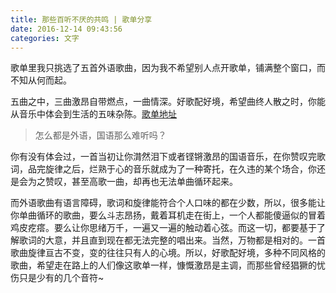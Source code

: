 ```yaml
---
title: 那些百听不厌的共鸣 | 歌单分享
date: 2016-12-14 09:43:56
categories: 文字
---
```

歌单里我只挑选了五首外语歌曲，因为我不希望别人点开歌单，铺满整个窗口，而不知从何而起。

五曲之中，三曲激昂自带燃点，一曲情深。好歌配好境，希望曲终人散之时，你能从音乐中体会到生活的五味杂陈。[歌单地址](https://music.163.com/#/playlist?id=534305740)

>怎么都是外语，国语那么难听吗？

你有没有体会过，一首当初让你潸然泪下或者铿锵激昂的国语音乐，在你赞叹完歌词，品完旋律之后，烂熟于心的音乐就成为了一种寄托，在久违的某个场合，你还是会为之赞叹，甚至高歌一曲，却再也无法单曲循环起来。

<!--more-->

而外语歌曲有语言障碍，歌词和旋律能符合个人口味的都在少数，所以，很多能让你单曲循环的歌曲，要么斗志昂扬，戴着耳机走在街上，一个人都能傻逼似的冒着鸡皮疙瘩。要么让你思绪万千，一遍又一遍的触动着心弦。而这一切，都要基于了解歌词的大意，并且直到现在都无法完整的唱出来。当然，万物都是相对的。一首歌曲旋律亘古不变，变的往往只有人的心境。所以，好歌配好境，多种不同风格的歌曲，希望走在路上的人们像这歌单一样，慷慨激昂是主调，而那些曾经猖獗的忧伤只是少有的几个音符~

